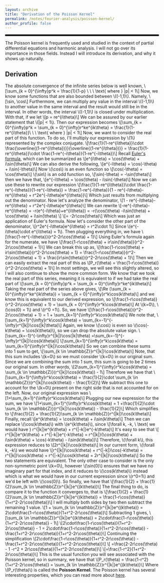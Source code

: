 ```yaml
---
layout: archive
title: "Derivation of the Poisson Kernel"
permalink: /notes/fourier-analysis/poisson-kernel/
author_profile: false
--- 
```

<hr style="border: 2px solid black;">
The Poisson kernel is frequently used and studied in the context of partial differential equations and harmonic analysis. I will not go over its importance in those fields. Instead I will introduce its derivation, and why it shows up naturally.

## Derivation
The absolute convergence of the infinite series below is well known,
\\[\sum_{k = 0}^{\infty}p^k = \frac{1}{1-p} \ \ \ \text{ where } |p| < 1\\]
Now, we know some functions that are also bounded between \\((-1,1)\\). Namely, \\[\sin, \cos\\] Furthermore, we can multiply any value in the interval \\((-1,1)\\) to another value in the same interval and the result would still be in the interval. In other words, the interval \\((-1,1)\\) is closed under multiplication. With that, if we let 
\\[p = re^{i\theta}\\]
We can be assured by our earlier statement that \\(|p| < 1\\). Then our expression becomes
\\[\sum_{k = 0}^{\infty}p^k = \sum_{k = 0}^{\infty}r^ke^{ik\theta} = \frac{1}{1-re^{i\theta}}\ \ \ \text{ where } |p| < 1\\]
Now, we want to consider the real part of this function. To do so, I'll multiply our expression by \\(1\\) represented by the complex conjugate. 
\\[\frac{1}{1-re^{i\theta}}\cdot \frac{\overline{(1-re^{i\theta})}}{\overline{(1-re^{i\theta})}} = \frac{1}{1-re^{i\theta}}\cdot \frac{1-re^{-i\theta}}{1-re^{-i\theta}}\\]
Recall [Euler's formula](https://en.wikipedia.org/wiki/Euler%27s_formula), which can be summarized as
\\[e^{i\theta} = \cos(\theta) + i\sin(\theta)\\]
We can also derive the following,
\\[e^{-i\theta} = \cos(-\theta) + i\sin(-\theta)\\]
Now \\(\cos\\) is an even function so \\[\cos(-\theta) = \cos(\theta)\\]
\\(\sin\\) is an odd function so,
\\[\sin(-\theta) = -\sin(\theta)\\]
then we have that,
\\[e^{-i\theta} = \cos(\theta) - i\sin(-\theta)\\]
Now we can use these to rewrite our expression
\\[\frac{1}{1-re^{i\theta}}\cdot \frac{1-re^{-i\theta}}{1-re^{-i\theta}} = \frac{1-re^{-i\theta}}{1 - re^{-i\theta}-re^{i\theta} + r^2e^{-i\theta}e^{i\theta}}\\]
Which just results from multiplying out the denominator. Now let's analyze the denominator,
\\[1 - re^{-i\theta}-re^{i\theta} + r^2e^{-i\theta}e^{i\theta}\\]
We can rewrite
\\[-re^{-i\theta}-re^{i\theta} = -r(e^{-i\theta}+e^{i\theta}) = -r(\cos(\theta) -i\sin(\theta) + \cos(\theta) + i\sin(\theta) \\] 
\\[= -2r\cos(\theta)\\]
Which was just an application of Euler's formula. Now let's consider the other part of the denominator,
\\[r^2e^{-i\theta}e^{i\theta} = r^2\cdot 1\\]
Since \\(e^{-i\theta}\cdot e^{i\theta} = 1\\). Then plugging everything in, we have
\\[\frac{1-re^{-i\theta}}{r^2-2r\cos(\theta) + 1}\\]
Using Euler's formula again for the numerate, we have
\\[\frac{1-r\cos(\theta) + ir\sin(\theta)}{r^2-2r\cos(\theta) + 1}\\]
We can break this up as,
\\[\frac{1-r\cos(\theta) + ir\sin(\theta)}{r^2-2r\cos(\theta) + 1} = \frac{1-r\cos(\theta)}{r^2-2r\cos(\theta) + 1} + \frac{ir\sin(\theta)}{r^2-2r\cos(\theta) + 1}\\]
Then we can easily extract the real part of this as
\\[P_r(\theta) = \frac{1-r\cos(\theta)}{r^2-2r\cos(\theta) + 1}\\]
In most settings, we will see this slightly altered, so I will also continue to show the more common form. We know that we took the real part of this series, meaning it is equivalent to if we had take the real part of 
\\[\sum_{k = 0}^{\infty}p^k = \sum_{k = 0}^{\infty}r^ke^{ik\theta}\\]
Taking the real part of the series above gives,
\\[\Re (\sum_{k = 0}^{\infty}r^ke^{ik\theta}) = \sum_{k = 0}^{\infty}r^k\cos(k\theta)\\]
and we know this is equivalent to our derived expression, so
\\[\frac{1-r\cos(\theta)}{r^2-2r\cos(\theta) + 1} = \sum_{k = 0}^{\infty}r^k\cos(k\theta)\\]
At \\(k=0\\), \\(\cos(0) = 1\\) and \\(r^0 =1\\). So, we have
\\[\frac{1-r\cos(\theta)}{r^2-2r\cos(\theta) + 1} = 1 + \sum_{k=1}^{\infty}r^k\cos(k\theta)\\]
We note that,
\\[\sum_{k=1}^{\infty}r^k\cos(k\theta) = \sum_{k=-1}^{-\infty}r^{|k|}\cos(|k|\theta)\\]
Again, we know \\(\cos\\) is even so \\(\cos(-k\theta) = \cos(k\theta)\\), so we can drop the absolute value sign.
\\[\sum_{k=-1}^{-\infty}r^{|k|}\cos(|k|\theta) =\sum_{k=-1}^{-\infty}r^{|k|}\cos(k\theta)\\]
\\[\sum_{k=1}^{\infty}r^k\cos(k\theta) = \sum_{k=1}^{\infty}r^{|k|}\cos(k\theta)\\]
So we can combine these sums into 1 sum to get,
\\[\sum_{k \in \mathbb{Z}}r^{|k|}\cos(k\theta)\\]
Note, that this sum includes \\(k=0\\) so we must consider \\(k=0\\) in our original sum. Since we are combining the sum into 1 sum, this sum is going to be 2 times our original sum. In other words,
\\[2\sum_{k=1}^{\infty}r^k\cos(k\theta) = \sum_{k \in \mathbb{Z}}(r^{|k|}\cos(k\theta)) - 1\\]
Therefore we have that
\\[\sum_{k=1}^{\infty}r^k\cos(k\theta) = \frac{1}{2}\cdot \sum_{k \in \mathbb{Z}}(r^{|k|}\cos(k\theta)) - \frac{1}{2}\\]
We subtract this one to account for the \\(k=0\\) present on the right side that is not accounted for on the left. Now, our original expression was 
\\[1+\sum_{k=1}^{\infty}r^k\cos(k\theta)\\]
Plugging our new expression for the sum, we have
\\[1+\sum_{k=1}^{\infty}r^k\cos(k\theta) = 1 +\frac{1}{2}\cdot \sum_{k \in \mathbb{Z}}(r^{|k|}\cos(k\theta)) - \frac{1}{2}\\]
Which simplifies to 
\\[\frac{1}{2} + \frac{1}{2}\sum_{k \in \mathbb{Z}}r^{|k|}\cos(k\theta)\\]
Finally, recall
\\[e^{k\theta} = \cos(k\theta) + i\sin(k\theta)\\]
Then we can replace \\(\cos(k\theta)\\) with \\(e^{k\theta}\\), since 
\\[\forall k, -k, \ \text{ we would have } r^{|k|}e^{k\theta} + r^{|-k|}e^{-k\theta}\\]
It's easy to see that
\\[ r^{|k|}e^{k\theta} + r^{|-k|}e^{-k\theta} = r^{|k|}(\cos(k\theta) + i\sin(k\theta) + \cos(-k\theta) - i\sin(k\theta))\\]
Therefore, \\(\forall k\\), this expression reduces to 
\\[2r^{|k|}\cos(k\theta)\\]
In our current form, \\(\forall k, -k\\) we would have
\\[r^{|k|}\cos(k\theta) + r^{|-k|}\cos(-k\theta) = r^{|k|}\cos(k\theta) + r^{|-k|}\cos(k\theta) = 2r^{|k|}\cos(k\theta)\\]
So the two statements are equivalent. The only other case to consider is the only non-symmetric point \\(k=0\\), however \\(\sin(0)\\) ensures that we have no imaginary part for that index, and it reduces to \\(\cos(k\theta)\\) instead which is what we would have in our current expression since \\(r^0=1\\) and we'd be left with \\(\cos(0)\\). So finally, we have that
\\[\frac{1}{2} + \frac{1}{2}\sum_{k \in \mathbb{Z}}r^{|k|}e^{(k\theta)}\\]
The final thing to do, is compare it to the function it converges to, that is
\\[\frac{1}{2} + \frac{1}{2}\sum_{k \in \mathbb{Z}}r^{|k|}e^{(k\theta)} = \frac{1-r\cos(\theta)}{1+r^2-2r\cos(\theta)}\\]
I will multiply both sides by two then subtract the remaining 1 value.
\\[1 + \sum_{k \in \mathbb{Z}}r^{|k|}e^{(k\theta)} = 2\cdot\frac{1-r\cos(\theta)}{1+r^2-2r\cos(\theta)}\\]
Subtracting 1 gives,
\\[\sum_{k \in \mathbb{Z}}r^{|k|}e^{(k\theta)} = 2\cdot\frac{1-r\cos(\theta)}{1+r^2-2r\cos(\theta)} - 1\\]
\\[2\cdot\frac{1-r\cos(\theta)}{1+r^2-2r\cos(\theta)} - 1 = 2\cdot\frac{1-r\cos(\theta)}{1+r^2-2r\cos(\theta)} - \frac{1+r^2-2r\cos(\theta)}{1+r^2-2r\cos(\theta)}\\]
Continuing the simplification
\\[2\cdot\frac{1-r\cos(\theta)}{1+r^2-2r\cos(\theta)} - \frac{1+r^2-2r\cos(\theta)}{1+r^2-2r\cos(\theta)}\\]
\\[ =\frac{2-2r\cos(\theta) - 1 -r^2 + 2r\cos(\theta)}{1+r^2-2r\cos(\theta)}\\]
\\[=\frac{1-r^2}{1+r^2-2r\cos(\theta)}\\]
This is the usual function you will see associated with the Poisson kernel, so in summary, we have that
\\[P_r(\theta) = \frac{1-r^2}{1+r^2-2r\cos(\theta)} = \sum_{k \in \mathbb{Z}}r^{|k|}e^{(k\theta)}\\]
Where \\(P_r(\theta)\\) is called the **Poisson Kernel**. The Poisson kernel has several interesting properties, which you can read more about [here](https://en.wikipedia.org/wiki/Poisson_kernel).


